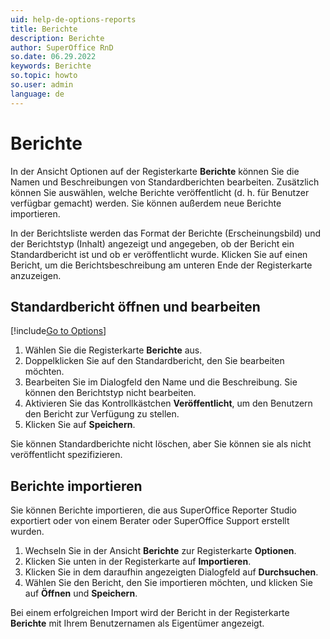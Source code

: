 ```yaml
---
uid: help-de-options-reports
title: Berichte
description: Berichte
author: SuperOffice RnD
so.date: 06.29.2022
keywords: Berichte
so.topic: howto
so.user: admin
language: de
---
```


# Berichte

In der Ansicht Optionen auf der Registerkarte **Berichte** können Sie die Namen und Beschreibungen von Standardberichten bearbeiten. Zusätzlich können Sie auswählen, welche Berichte veröffentlicht (d. h. für Benutzer verfügbar gemacht) werden. Sie können außerdem neue Berichte importieren.

In der Berichtsliste werden das Format der Berichte (Erscheinungsbild) und der Berichtstyp (Inhalt) angezeigt und angegeben, ob der Bericht ein Standardbericht ist und ob er veröffentlicht wurde. Klicken Sie auf einen Bericht, um die Berichtsbeschreibung am unteren Ende der Registerkarte anzuzeigen.

## Standardbericht öffnen und bearbeiten

[!include[Go to Options](includes/open-options.md)]

1. Wählen Sie die Registerkarte **Berichte** aus.
1. Doppelklicken Sie auf den Standardbericht, den Sie bearbeiten möchten.
1. Bearbeiten Sie im Dialogfeld den Name und die Beschreibung. Sie können den Berichtstyp nicht bearbeiten.
1. Aktivieren Sie das Kontrollkästchen **Veröffentlicht**, um den Benutzern den Bericht zur Verfügung zu stellen.
1. Klicken Sie auf **Speichern**.

Sie können Standardberichte nicht löschen, aber Sie können sie als nicht veröffentlicht spezifizieren.

## Berichte importieren

Sie können Berichte importieren, die aus SuperOffice Reporter Studio exportiert oder von einem Berater oder SuperOffice Support erstellt wurden.

1. Wechseln Sie in der Ansicht **Berichte** zur Registerkarte **Optionen**.
2. Klicken Sie unten in der Registerkarte auf **Importieren**.
3. Klicken Sie in dem daraufhin angezeigten Dialogfeld auf **Durchsuchen**.
4. Wählen Sie den Bericht, den Sie importieren möchten, und klicken Sie auf **Öffnen** und **Speichern**.

Bei einem erfolgreichen Import wird der Bericht in der Registerkarte **Berichte** mit Ihrem Benutzernamen als Eigentümer angezeigt.
